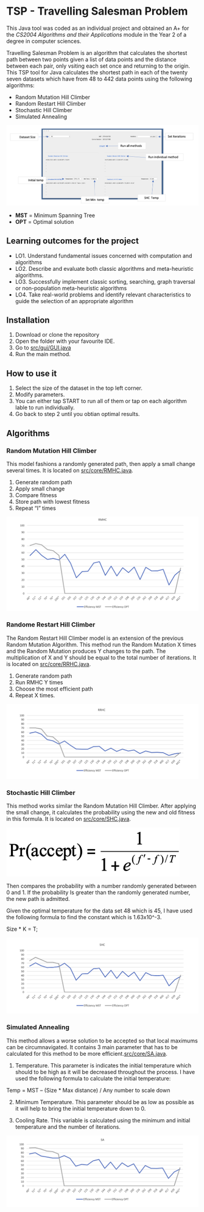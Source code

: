 # TSP - Travelling Salesman Problem

This Java tool was coded as an individual project and obtained an A+ for the _CS2004 Algorithms and their Applications_ module in the Year 2 of a degree in computer sciences. 

Travelling Salesman Problem is an algorithm that calculates the shortest path between two points given a list of data points and the distance between each pair, only vsiting each set once and returning to the origin. This TSP tool for Java calculates the shortest path in each of the twenty seven datasets which have from 48 to 442 data points using the following algorithms:

* Random Mutation Hill Climber
* Random Restart Hill Climber
* Stochastic Hill Climber
* Simulated Annealing

![Image of TSP tool GUI](https://raw.githubusercontent.com/palmisol/TSP/main/TSP-GUI.png)

* __MST__ = Minimum Spanning Tree
* __OPT__ = Optimal solution

## Learning outcomes for the project 

* LO1. Understand fundamental issues concerned with computation and algorithms
* LO2. Describe and evaluate both classic algorithms and meta-heuristic algorithms.
* LO3. Successfully implement classic sorting, searching, graph traversal or non-population meta-heuristic algorithms
* LO4. Take real-world problems and identify relevant characteristics to guide the selection of an appropriate algorithm

## Installation

1. Download or clone the repository
2. Open the folder with your favourite IDE. 
3. Go to [src/gui/GUI.java](https://github.com/palmisol/TSP/blob/main/src/gui/GUI.java) 
4. Run the main method. 

## How to use it 

1. Select the size of the dataset in the top left corner. 
2. Modify parameters. 
3. You can either tap START to run all of them or tap on each algorithm lable to run individually. 
4. Go back to step 2 until you obtian optimal results. 

## Algorithms
### Random Mutation Hill Climber


This model fashions a randomly generated path, then apply a small change several times. It is located on [src/core/RMHC.java](https://github.com/palmisol/TSP/blob/main/src/core/RMHC.java).
1. Generate random path
2. Apply small change
3. Compare fitness
4. Store path with lowest fitness
5. Repeat “I” times

![RMHC efficiency](https://raw.githubusercontent.com/palmisol/TSP/main/screenshots/RMHC.png)

### Randome Restart Hill Climber

The Random Restart Hill Climber model is an extension of the previous Random Mutation Algorithm. This method run the Random Mutation X times and the Random Mutation produces Y changes to the path. The multiplication of X and Y should be equal to the total number of iterations. It is located on [src/core/RRHC.java](https://github.com/palmisol/TSP/blob/main/src/core/RRHC.java).
1. Generate random path
2. Run RMHC Y times
3. Choose the most efficient path
4. Repeat X times.

![RRHC efficienty](https://raw.githubusercontent.com/palmisol/TSP/main/screenshots/RRMHC.png)

### Stochastic Hill Climber

This method works similar the Random Mutation Hill Climber. After applying the small change, it calculates the probability using the new and old fitness in this formula. It is located on [src/core/SHC.java](https://github.com/palmisol/TSP/blob/main/src/core/SHC.java).

![SHC formula](https://raw.githubusercontent.com/palmisol/TSP/main/screenshots/SHC_formula.png)

Then compares the probability with a number randomly generated between 0 and 1. If the probability Is greater than the randomly generated number, the new path is admitted.

Given the optimal temperature for the data set 48 which is 45, I have used the following formula to find the constant which is 1.63x10^-3.

Size * K = T;

![SHC efficienty](https://raw.githubusercontent.com/palmisol/TSP/main/screenshots/SHC.png)

### Simulated Annealing

This method allows a worse solution to be accepted so that local maximums can be circumnavigated. It contains 3 main parameter that has to be calculated for this method to be more efficient.[src/core/SA.java](https://github.com/palmisol/TSP/blob/main/src/core/SA.java).

1. Temperature. This parameter is indicates the initial temperature which should to be high as it will be decreased throughout the process. I have used the following formula to calculate the initial temperature: 

Temp = MST – (Size * Max distance) / Any number to scale down

2. Minimum Temperature. This parameter should be as low as possible as it will help to bring the initial temperature down to 0.

3. Cooling Rate. This variable is calculated using the minimum and initial temperature and the number of iterations.

![SA efficienty](https://raw.githubusercontent.com/palmisol/TSP/main/screenshots/SA.png)


